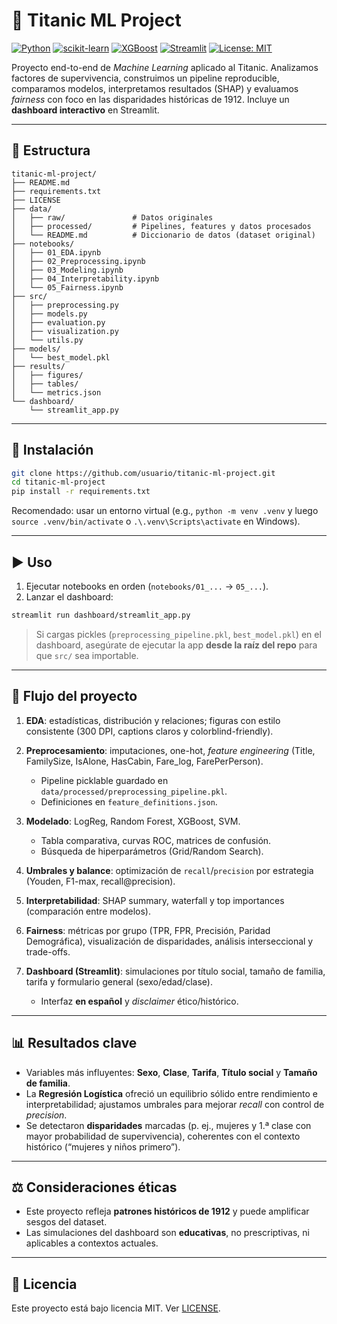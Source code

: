 # 🚢 Titanic ML Project

[![Python](https://img.shields.io/badge/Python-3.11-blue.svg)](https://www.python.org/)
[![scikit-learn](https://img.shields.io/badge/scikit--learn-1.5-orange.svg)](https://scikit-learn.org/)
[![XGBoost](https://img.shields.io/badge/XGBoost-2.1.1-9cf.svg)](https://xgboost.readthedocs.io/)
[![Streamlit](https://img.shields.io/badge/Streamlit-1.38-red.svg)](https://streamlit.io/)
[![License: MIT](https://img.shields.io/badge/License-MIT-green.svg)](LICENSE)

Proyecto end-to-end de *Machine Learning* aplicado al Titanic. Analizamos factores de supervivencia, construimos un pipeline reproducible, comparamos modelos, interpretamos resultados (SHAP) y evaluamos *fairness* con foco en las disparidades históricas de 1912. Incluye un **dashboard interactivo** en Streamlit.

---

## 📂 Estructura

```plaintext
titanic-ml-project/
├── README.md
├── requirements.txt
├── LICENSE
├── data/
│   ├── raw/               # Datos originales
│   ├── processed/         # Pipelines, features y datos procesados
│   └── README.md          # Diccionario de datos (dataset original)
├── notebooks/
│   ├── 01_EDA.ipynb
│   ├── 02_Preprocessing.ipynb
│   ├── 03_Modeling.ipynb
│   ├── 04_Interpretability.ipynb
│   └── 05_Fairness.ipynb
├── src/
│   ├── preprocessing.py
│   ├── models.py
│   ├── evaluation.py
│   ├── visualization.py
│   └── utils.py
├── models/
│   └── best_model.pkl
├── results/
│   ├── figures/
│   ├── tables/
│   └── metrics.json
└── dashboard/
    └── streamlit_app.py
````

---

## 🚀 Instalación

```bash
git clone https://github.com/usuario/titanic-ml-project.git
cd titanic-ml-project
pip install -r requirements.txt
```

Recomendado: usar un entorno virtual (e.g., `python -m venv .venv` y luego `source .venv/bin/activate` o `.\.venv\Scripts\activate` en Windows).

---

## ▶️ Uso

1. Ejecutar notebooks en orden (`notebooks/01_...` → `05_...`).
2. Lanzar el dashboard:

```bash
streamlit run dashboard/streamlit_app.py
```

> Si cargas pickles (`preprocessing_pipeline.pkl`, `best_model.pkl`) en el dashboard, asegúrate de ejecutar la app **desde la raíz del repo** para que `src/` sea importable.

---

## 🧭 Flujo del proyecto

1. **EDA**: estadísticas, distribución y relaciones; figuras con estilo consistente (300 DPI, captions claros y colorblind-friendly).
2. **Preprocesamiento**: imputaciones, one-hot, *feature engineering* (Title, FamilySize, IsAlone, HasCabin, Fare\_log, FarePerPerson).

   * Pipeline picklable guardado en `data/processed/preprocessing_pipeline.pkl`.
   * Definiciones en `feature_definitions.json`.
3. **Modelado**: LogReg, Random Forest, XGBoost, SVM.

   * Tabla comparativa, curvas ROC, matrices de confusión.
   * Búsqueda de hiperparámetros (Grid/Random Search).
4. **Umbrales y balance**: optimización de `recall`/`precision` por estrategia (Youden, F1-max, recall\@precision).
5. **Interpretabilidad**: SHAP summary, waterfall y top importances (comparación entre modelos).
6. **Fairness**: métricas por grupo (TPR, FPR, Precisión, Paridad Demográfica), visualización de disparidades, análisis interseccional y trade-offs.
7. **Dashboard (Streamlit)**: simulaciones por título social, tamaño de familia, tarifa y formulario general (sexo/edad/clase).

   * Interfaz **en español** y *disclaimer* ético/histórico.

---

## 📊 Resultados clave

* Variables más influyentes: **Sexo**, **Clase**, **Tarifa**, **Título social** y **Tamaño de familia**.
* La **Regresión Logística** ofreció un equilibrio sólido entre rendimiento e interpretabilidad; ajustamos umbrales para mejorar *recall* con control de *precision*.
* Se detectaron **disparidades** marcadas (p. ej., mujeres y 1.ª clase con mayor probabilidad de supervivencia), coherentes con el contexto histórico (“mujeres y niños primero”).

---

## ⚖️ Consideraciones éticas

* Este proyecto refleja **patrones históricos de 1912** y puede amplificar sesgos del dataset.
* Las simulaciones del dashboard son **educativas**, no prescriptivas, ni aplicables a contextos actuales.

---

## 📜 Licencia

Este proyecto está bajo licencia MIT. Ver [LICENSE](LICENSE).

````